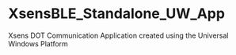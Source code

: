 # XsensBLE_Standalone_UW_App
 Xsens DOT Communication Application created using the Universal Windows Platform
